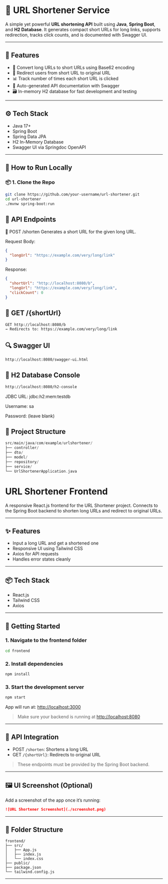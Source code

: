 # 🔗 URL Shortener Service

A simple yet powerful **URL shortening API** built using **Java**, **Spring Boot**, and **H2 Database**. It generates compact short URLs for long links, supports redirection, tracks click counts, and is documented with Swagger UI.

---

## 📌 Features

- 🔗 Convert long URLs to short URLs using Base62 encoding
- 🚀 Redirect users from short URL to original URL
- 📊 Track number of times each short URL is clicked
- 🧾 Auto-generated API documentation with Swagger
- 🗃️ In-memory H2 database for fast development and testing

---

## ⚙️ Tech Stack

- Java 17+
- Spring Boot
- Spring Data JPA
- H2 In-Memory Database
- Swagger UI via Springdoc OpenAPI

---

## 🚀 How to Run Locally

### 📦 1. Clone the Repo

```bash
git clone https://github.com/your-username/url-shortener.git
cd url-shortener
./mvnw spring-boot:run
```
## 📂 API Endpoints
🔧 POST /shorten
Generates a short URL for the given long URL.

Request Body:
```json
{
  "longUrl": "https://example.com/very/long/link"
}
```
Response:
```json
{
  "shortUrl": "http://localhost:8080/b",
  "longUrl": "https://example.com/very/long/link",
  "clickCount": 0
}
```
## 🚀 GET /{shortUrl}
```bash
GET http://localhost:8080/b
→ Redirects to: https://example.com/very/long/link
```

## 🔍 Swagger UI
```bash
http://localhost:8080/swagger-ui.html
```
## 🧪 H2 Database Console
```bash
http://localhost:8080/h2-console
```
JDBC URL: jdbc:h2:mem:testdb

Username: sa

Password: (leave blank)
## 🧱 Project Structure
```swift
src/main/java/com/example/urlshortener/
├── controller/
├── dto/
├── model/
├── repository/
├── service/
└── UrlShortenerApplication.java
```

# URL Shortener Frontend

A responsive React.js frontend for the URL Shortener project. Connects to the Spring Boot backend to shorten long URLs and redirect to original URLs.

---

## ✨ Features

- Input a long URL and get a shortened one
- Responsive UI using Tailwind CSS
- Axios for API requests
- Handles error states cleanly

---

## 📦 Tech Stack

- React.js
- Tailwind CSS
- Axios

---

## 🚀 Getting Started

### 1. Navigate to the frontend folder
```bash
cd frontend
```

### 2. Install dependencies
```bash
npm install
```

### 3. Start the development server
```bash
npm start
```

App will run at: [http://localhost:3000](http://localhost:3000)

> Make sure your backend is running at [http://localhost:8080](http://localhost:8080)

---

## 🔧 API Integration

- POST `/shorten`: Shortens a long URL
- GET `/{shortUrl}`: Redirects to original URL

> These endpoints must be provided by the Spring Boot backend.

---

## 🖼 UI Screenshot (Optional)

Add a screenshot of the app once it’s running:

```md
![URL Shortener Screenshot](./screenshot.png)
```

---

## 📁 Folder Structure
```
frontend/
├── src/
│   ├── App.js
│   ├── index.js
│   └── index.css
├── public/
├── package.json
└── tailwind.config.js
```

---

